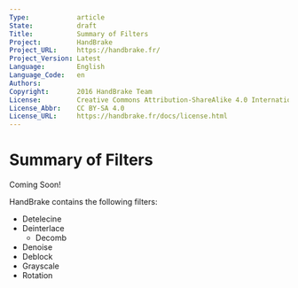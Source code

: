 ```yaml
---
Type:            article
State:           draft
Title:           Summary of Filters
Project:         HandBrake
Project_URL:     https://handbrake.fr/
Project_Version: Latest
Language:        English
Language_Code:   en
Authors:         
Copyright:       2016 HandBrake Team
License:         Creative Commons Attribution-ShareAlike 4.0 International
License_Abbr:    CC BY-SA 4.0
License_URL:     https://handbrake.fr/docs/license.html
---
```


Summary of Filters
=============================

Coming Soon!

HandBrake contains the following filters:

- Detelecine
- Deinterlace 
  - Decomb
- Denoise
- Deblock
- Grayscale
- Rotation
